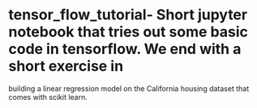 # tensor_flow_tutorial- Short jupyter notebook that tries out some basic code in tensorflow. We end with a short exercise in 
building a linear regression model on the California housing dataset that comes with scikit learn. 
